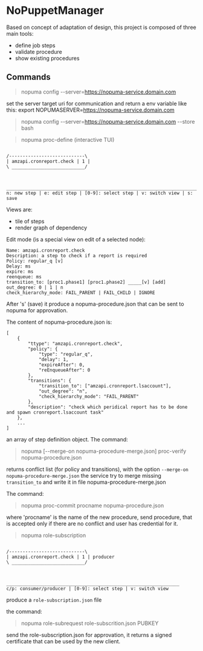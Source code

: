 # NoPuppetManager

Based on concept of adaptation of design, this project is composed of three main tools:

- define job steps
- validate procedure
- show existing procedures


## Commands


> nopuma config --server=https://nopuma-service.domain.com

set the server target uri for communication and return a env variable like this:
export NOPUMASERVER=https://nopuma-service.domain.com

> nopuma config --server=https://nopuma-service.domain.com --store bash


> nopuma proc-define (interactive TUI)
```

/----------------------------\
| amzapi.cronreport.check | 1 |
\ ___________________________/



__________________________________________________________________________
n: new step | e: edit step | [0-9]: select step | v: switch view | s: save
```

Views are:
- tile of steps
- render graph of dependency

Edit mode (is a special view on edit of a selected node):
```
Name: amzapi.cronreport.check
Description: a step to check if a report is required
Policy: regular_q [v]
Delay: ms
expire: ms
reenqueue: ms
transition_to: [proc1.phase1] [proc1.phase2] _____[v] [add]
out_degree: 0 | 1 | n
check_hierarchy_mode: FAIL_PARENT | FAIL_CHILD | IGNORE
```

After 's' (save) it produce a nopuma-procedure.json that can be sent to nopuma for approvation.

The content of nopuma-procedure.json is:
```
[
	{
		"ttype": "amzapi.cronreport.check",
		"policy": {
			"type": "regular_q",
			"delay": 1,
			"expireAfter": 0,
			"reEnqueueAfter": 0
		},
		"transitions": {
			"transition_to": ["amzapi.cronreport.lsaccount"],
			"out_degree": "n",
			"check_hierarchy_mode": "FAIL_PARENT"
		},
		"description": "check which peridical report has to be done and spawn cronreport.lsaccount task"
	},
    ...
]
```
an array of step definition object. The command:

> nopuma [--merge-on nopuma-procedure-merge.json] proc-verify nopuma-procedure.json

returns conflict list (for policy and transitions), with the option
`--merge-on nopuma-procedure-merge.json` the service try to merge
missing `transition_to` and write it in file nopuma-procedure-merge.json

The command:

> nopuma proc-commit procname nopuma-procedure.json

where 'procname' is the name of the new procedure,
send procedure, that is accepted only if there are no conflict and user has credential for it.

> nopuma role-subscription
```

/----------------------------\
| amzapi.cronreport.check | 1 | producer
\ ___________________________/



________________________________________________________________
c/p: consumer/producer | [0-9]: select step | v: switch view
```

produce a `role-subscription.json` file

the command:

> nopuma role-subrequest role-subscrition.json PUBKEY

send the role-subscription.json for approvation, it returns a signed certificate that can be used by
the new client.

